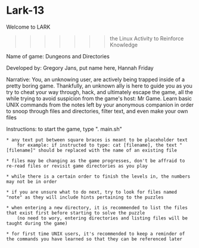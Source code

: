 # Lark-13
Welcome to LARK
>>>>>>>the Linux Activity to Reinforce Knowledge

Name of game: Dungeons and Directories

Developed by: Gregory Jans, put name here, Hannah Friday

Narrative: You, an unknowing user, are actively being trapped inside of a pretty boring game. Thankfully, an unknown ally is here to guide you as you try to cheat your way through, hack, and ultimately escape the game, all the while trying to avoid suspicion from the game's host: Mr Game. Learn basic UNIX commands from the notes left by your anonymous companion in order to snoop through files and directories, filter text, and even make your own files

Instructions: to start the game, type ". main.sh"

    * any text put between square braces is meant to be placeholder text
        for example: if instructed to type: cat [filename], the text "[filename]" should be replaced with the name of an existing file

    * files may be changing as the game progresses, don't be affraid to re-read files or revisit game directories as you play

    * while there is a certain order to finish the levels in, the numbers may not be in order

    * if you are unsure what to do next, try to look for files named "note" as they will include hints pertaining to the puzzles

    * when entering a new directory, it is recommended to list the files that exist first before starting to solve the puzzle
        (no need to wory, entering directories and listing files will be taught during the game)

    * for first time UNIX users, it's recommended to keep a reminder of the commands you have learned so that they can be referenced later
